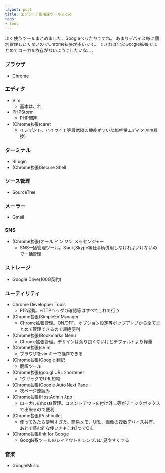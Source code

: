```yaml
---
layout: post
title: エンジニア御用達ツールまとめ
tags:
- tool
---
```

よく使うツールまとめました、Googleべったりですね。
あまりデバイス毎に個別管理したくないのでChrome拡張が多いです。
できれば全部Google拡張でまとめてローカル依存がないようにしたいな、、、

<!-- more -->

### ブラウザ
- Chrome

### エディタ
- Vim
  - 基本はこれ
- PHPStorm
  - PHP関連
- (Chrome拡張)caret
  - インデント、ハイライト等最低限の機能がついた超軽量エディタ(vim互換)

### ターミナル
- RLogin
- (Chrome拡張)Secure Shell

### ソース管理
- SourceTree

### メーラー
- Gmail

### SNS
- (Chrome拡張)オール イン ワン メッセンジャー
  - SNS一括管理ツール。Slack,Skype等仕事柄併用しなければいけないので一括管理

### ストレージ
- Google Drive(100G契約)

### ユーティリティ
- Chrome Developper Tools
  - F12起動。HTTPヘッダの確認等はすべてこれで行う
- (Chrome拡張)SimpleExtManager
  - Chrome拡張管理。ON/OFF、オプション設定等ポップアップから全てまとめて管理できるので超絶便利
- (Chrome拡張)Bookmarks Menu
  - Chrome拡張管理。デザインは余り良くないけどデフォルトより軽量
- (Chrome拡張)cVim
  - ブラウザをvimキーで操作できる
- (Chrome拡張)Google 翻訳
  - 翻訳ツール
- (Chrome拡張)goo.gl URL Shortener
  - 1クリックでURL短縮
- (Chrome拡張)Google Auto Next Page
  - 次ページ速読み
- (Chrome拡張)HostAdmin App
  - ローカルのhosts管理。コメントアウトの付け外し等がチェックボックスで出来るので便利
- (Chrome拡張)Pushbullet
  - 使ってみたら便利すぎた。簡易メモ、URL、画像の複数デバイス共有。あとで読む的な使い方もこれ1つでOK。
- (Chrome拡張)Ink for Google
  - Google系ツールのレイアウトをシンプルに見やすくする

### 音楽
- GoogleMusic